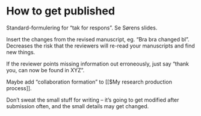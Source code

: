 # How to get published
Standard-formulering for “tak for respons”. Se Sørens slides.

Insert the changes from the revised manuscript, eg. “Bra bra changed bl”. Decreases the risk that the reviewers will re-read your manuscripts and find new things.

If the reviewer points missing information out erroneously, just say “thank you, can now be found in XYZ”.

Maybe add “collaboration formation” to [[$My research production process]].

Don’t sweat the small stuff for writing – it’s going to get modified after submission often, and the small details may get changed.

<!-- #p3 -->

<!-- {BearID:2D0650E5-A638-4FC4-AEE6-72E919FE5141-605-00000312D9FFA40D} -->
